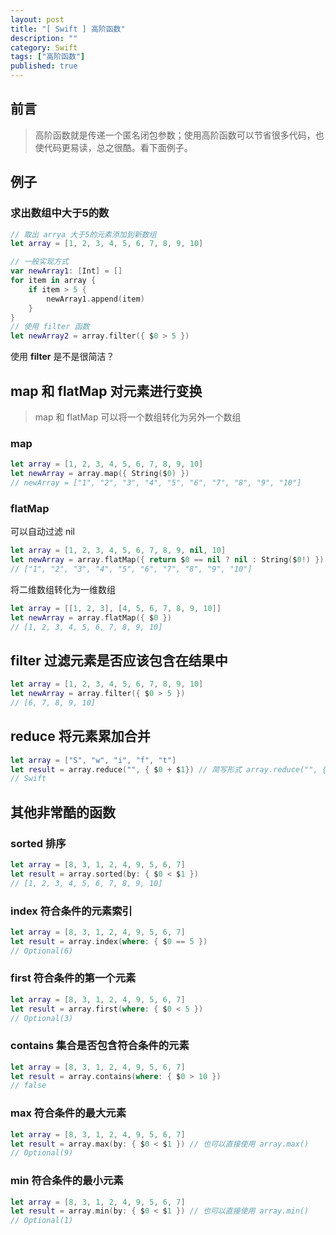 ```yaml
---
layout: post
title: "[ Swift ] 高阶函数"
description: ""
category: Swift
tags: ["高阶函数"]
published: true
---
```


## 前言

> 高阶函数就是传递一个匿名闭包参数；使用高阶函数可以节省很多代码，也使代码更易读，总之很酷。看下面例子。

## 例子

### 求出数组中大于5的数

```swift
// 取出 arrya 大于5的元素添加到新数组
let array = [1, 2, 3, 4, 5, 6, 7, 8, 9, 10]

// 一般实现方式
var newArray1: [Int] = []
for item in array {
    if item > 5 {
        newArray1.append(item)
    }
}
// 使用 filter 函数
let newArray2 = array.filter({ $0 > 5 })
```

使用 **filter** 是不是很简洁？

## map 和 flatMap 对元素进行变换

> map 和 flatMap 可以将一个数组转化为另外一个数组

### map

```swift
let array = [1, 2, 3, 4, 5, 6, 7, 8, 9, 10]
let newArray = array.map({ String($0) })
// newArray = ["1", "2", "3", "4", "5", "6", "7", "8", "9", "10"]
```

### flatMap

可以自动过滤 nil

```swift
let array = [1, 2, 3, 4, 5, 6, 7, 8, 9, nil, 10]
let newArray = array.flatMap({ return $0 == nil ? nil : String($0!) })
// ["1", "2", "3", "4", "5", "6", "7", "8", "9", "10"]
```

将二维数组转化为一维数组

```swift
let array = [[1, 2, 3], [4, 5, 6, 7, 8, 9, 10]]
let newArray = array.flatMap({ $0 })
// [1, 2, 3, 4, 5, 6, 7, 8, 9, 10]
```

## filter 过滤元素是否应该包含在结果中

```swift
let array = [1, 2, 3, 4, 5, 6, 7, 8, 9, 10]
let newArray = array.filter({ $0 > 5 })
// [6, 7, 8, 9, 10]
```

## reduce 将元素累加合并

```swift
let array = ["S", "w", "i", "f", "t"]
let result = array.reduce("", { $0 + $1}) // 简写形式 array.reduce("", { + })
// Swift
```

## 其他非常酷的函数

### sorted 排序

```swift
let array = [8, 3, 1, 2, 4, 9, 5, 6, 7]
let result = array.sorted(by: { $0 < $1 })
// [1, 2, 3, 4, 5, 6, 7, 8, 9, 10]
```

### index 符合条件的元素索引

```swift
let array = [8, 3, 1, 2, 4, 9, 5, 6, 7]
let result = array.index(where: { $0 == 5 })
// Optional(6)
```

### first 符合条件的第一个元素

```swift
let array = [8, 3, 1, 2, 4, 9, 5, 6, 7]
let result = array.first(where: { $0 < 5 })
// Optional(3)
```

### contains 集合是否包含符合条件的元素

```swift
let array = [8, 3, 1, 2, 4, 9, 5, 6, 7]
let result = array.contains(where: { $0 > 10 })
// false
```

### max 符合条件的最大元素

```swift
let array = [8, 3, 1, 2, 4, 9, 5, 6, 7]
let result = array.max(by: { $0 < $1 }) // 也可以直接使用 array.max()
// Optional(9)
```

### min 符合条件的最小元素

```swift
let array = [8, 3, 1, 2, 4, 9, 5, 6, 7]
let result = array.min(by: { $0 < $1 }) // 也可以直接使用 array.min()
// Optional(1)
```
